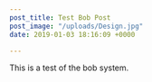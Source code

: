 ```yaml
---
post_title: Test Bob Post
post_image: "/uploads/Design.jpg"
date: 2019-01-03 18:16:09 +0000

---
```

This is a test of the bob system.